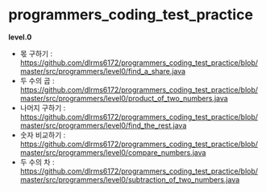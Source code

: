 # programmers_coding_test_practice
**level.0**
- 몫 구하기 : https://github.com/dlrms6172/programmers_coding_test_practice/blob/master/src/programmers/level0/find_a_share.java
- 두 수의 곱 : https://github.com/dlrms6172/programmers_coding_test_practice/blob/master/src/programmers/level0/product_of_two_numbers.java
- 나머지 구하기 : https://github.com/dlrms6172/programmers_coding_test_practice/blob/master/src/programmers/level0/find_the_rest.java
- 숫자 비교하기 : https://github.com/dlrms6172/programmers_coding_test_practice/blob/master/src/programmers/level0/compare_numbers.java
- 두 수의 차 : https://github.com/dlrms6172/programmers_coding_test_practice/blob/master/src/programmers/level0/subtraction_of_two_numbers.java
